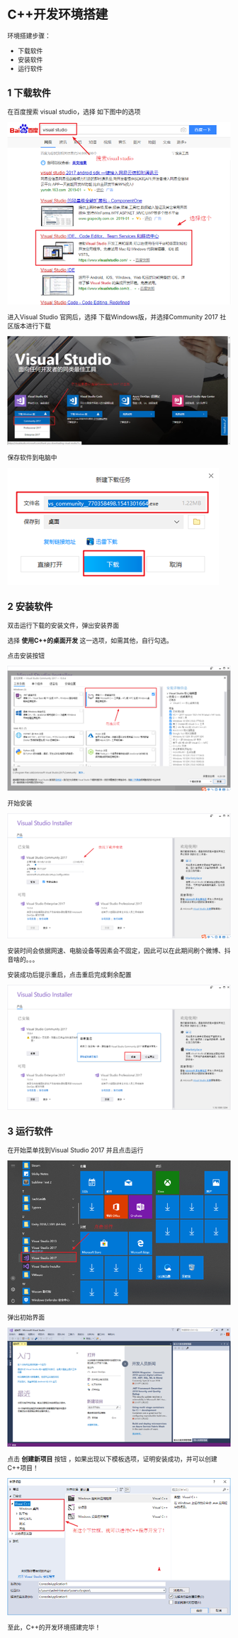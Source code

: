 # C++开发环境搭建



环境搭建步骤：

* 下载软件
* 安装软件
* 运行软件



## 1 下载软件

在百度搜索 visual studio，选择 如下图中的选项



![1546837497293](assets/1546837497293.png)



进入Visual Studio 官网后，选择 下载Windows版，并选择Community 2017 社区版本进行下载

![1546837598475](assets/1546837598475.png)



保存软件到电脑中

![1546837638221](assets/1546837638221.png)



## 2 安装软件

双击运行下载的安装文件，弹出安装界面

选择 **使用C++的桌面开发** 这一选项，如需其他，自行勾选。

点击安装按钮

![1546837796703](assets/1546837796703.png)

开始安装

![1546837957327](assets/1546837957327.png)



安装时间会依据网速、电脑设备等因素会不固定，因此可以在此期间刷个微博、抖音啥的。。。



安装成功后提示重启，点击重启完成剩余配置

![1546838612922](assets/1546838612922.png)



## 3 运行软件



在开始菜单找到Visual Studio 2017 并且点击运行



![1546838825077](assets/1546838825077.png)



弹出初始界面

![1546838771730](assets/1546838771730.png)

点击 **创建新项目** 按钮 ，如果出现以下模板选项，证明安装成功，并可以创建C++项目！

![1546838970191](assets/1546838970191.png)

至此，C++的开发环境搭建完毕！

